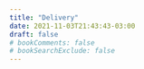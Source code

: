 ```yaml
---
title: "Delivery"
date: 2021-11-03T21:43:43-03:00
draft: false
# bookComments: false
# bookSearchExclude: false
---
```


